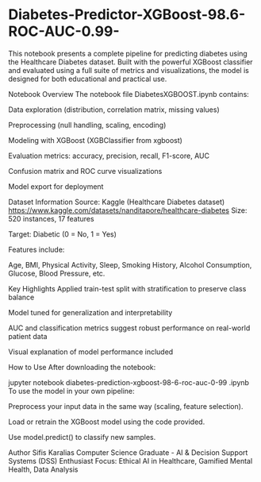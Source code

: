 # Diabetes-Predictor-XGBoost-98.6-ROC-AUC-0.99-
This notebook presents a complete pipeline for predicting diabetes using the Healthcare Diabetes dataset. Built with the powerful XGBoost classifier and evaluated using a full suite of metrics and visualizations, the model is designed for both educational and practical use.

Notebook Overview
The notebook file DiabetesXGBOOST.ipynb contains:

Data exploration (distribution, correlation matrix, missing values)

Preprocessing (null handling, scaling, encoding)

Modeling with XGBoost (XGBClassifier from xgboost)

Evaluation metrics: accuracy, precision, recall, F1-score, AUC

Confusion matrix and ROC curve visualizations

Model export for deployment
 
Dataset Information
Source: Kaggle (Healthcare Diabetes dataset)
https://www.kaggle.com/datasets/nanditapore/healthcare-diabetes
Size: 520 instances, 17 features

Target: Diabetic (0 = No, 1 = Yes)

Features include:

Age, BMI, Physical Activity, Sleep, Smoking History, Alcohol Consumption, Glucose, Blood Pressure, etc.

Key Highlights
Applied train-test split with stratification to preserve class balance

Model tuned for generalization and interpretability

AUC and classification metrics suggest robust performance on real-world patient data

Visual explanation of model performance included

How to Use
After downloading the notebook:

jupyter notebook diabetes-prediction-xgboost-98-6-roc-auc-0-99 .ipynb
To use the model in your own pipeline:

Preprocess your input data in the same way (scaling, feature selection).

Load or retrain the XGBoost model using the code provided.

Use model.predict() to classify new samples.

Author
Sifis Karalias
Computer Science Graduate - AI & Decision Support Systems (DSS) Enthusiast
 Focus: Ethical AI in Healthcare, Gamified Mental Health, Data Analysis

